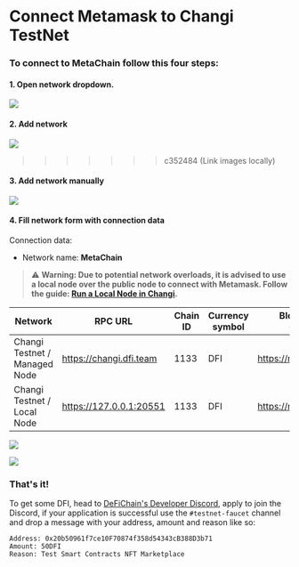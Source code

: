 # Connect Metamask to Changi TestNet

### To connect to MetaChain follow this four steps:

#### 1. Open network dropdown.

![](./screenshots/step1_guide_changi_short.png)

#### 2. Add network

![](./screenshots/step2_guide_changi_short.png)

>>>>>>> c352484 (Link images locally)

#### 3. Add network manually

![](./screenshots/step3_guide_changi_short.png)

#### 4. Fill network form with connection data

Connection data:

- Network name: **MetaChain**
> ⚠️ **Warning: Due to potential network overloads, it is advised to use a local node over the public node to connect with Metamask. Follow the guide: [Run a Local Node in Changi](./guide_changi.md).**

| Network | RPC URL | Chain ID | Currency symbol | Block Explorer (Optional) |
|---------|---------|----------|----------------|----------------|
|Changi Testnet / Managed Node| https://changi.dfi.team | 1133 | DFI | https://meta.defiscan.live |
|Changi Testnet / Local Node | https://127.0.0.1:20551 | 1133 | DFI | https://meta.defiscan.live |

![](./screenshots/step4_guide_changi_short.png)

![](./screenshots/step5_guide_changi_short.png)

### That's it!
To get some DFI, head to [DeFiChain's Developer Discord](https://docs.google.com/forms/d/e/1FAIpQLSdAo1WuOfeZv3HyZPCRbqzkGggI1JefdEtCnZbdv_RnWs0wdw/viewform), apply to join the Discord, if your application is successful use the `#testnet-faucet` channel and drop a message with your address, amount and reason like so:

```
Address: 0x20b50961f7ce10F70874f358d54343cB388D3b71
Amount: 50DFI
Reason: Test Smart Contracts NFT Marketplace
```
